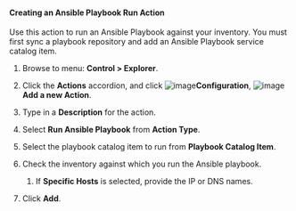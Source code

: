 #### Creating an Ansible Playbook Run Action

Use this action to run an Ansible Playbook against your inventory. You
must first sync a playbook repository and add an Ansible Playbook
service catalog item.

1. Browse to menu: **Control > Explorer**.

2. Click the **Actions** accordion, and click
    ![image](../images/1847.png)**Configuration**,
    ![image](../images/1862.png)**Add a new Action**.

3. Type in a **Description** for the action.

4. Select **Run Ansible Playbook** from **Action Type**.

5. Select the playbook catalog item to run from **Playbook Catalog
    Item**.

6. Check the inventory against which you run the Ansible playbook.

    1.  If **Specific Hosts** is selected, provide the IP or DNS names.

7. Click **Add**.
